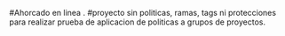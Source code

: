 #Ahorcado en linea .
#proyecto sin politicas, ramas, tags ni protecciones para realizar prueba de aplicacion de politicas a grupos de proyectos.

